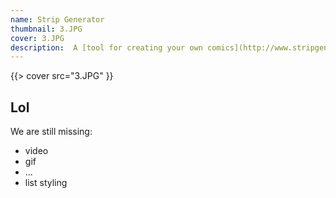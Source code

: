 ```yaml
---
name: Strip Generator
thumbnail: 3.JPG
cover: 3.JPG
description:  A [tool for creating your own comics](http://www.stripgenerator.com/) with custom designed characters, objects and elements. Created in 2005 as a simple flash tool, later it grew into a large community, which currently has over 350.000 registered users and has generated over 800.000 comics. The project was developed with 3fs and awarded as top game on Europrix Top talent award 2005 and as best interactive content at Magdalena 05.
---
```


{{> cover src="3.JPG" }}

## Lol

We are still missing:

- video
- gif
- ...
- list styling
